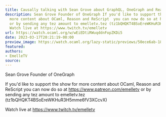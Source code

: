 ```yaml
---
title: Causally talking with Sean Grove about GraphQL, OneGraph and ReasonML
description: Sean Grove Founder of OneGraph If you'd like to support the show for
  more content about OCaml, Reason and ReScript  you can now do so at https://www.patreon.com/emelletv
  or by sending any tez amount to emelletv.tez (tz1bQHQKT4BSoEreWKHuR3H5mme6fV3XCcvX)
  Watch live at https://www.twitch.tv/emelletv
url: https://watch.ocaml.org/w/wEiEDtiRWuqddnFopZKDi5
date: 2023-03-17T20:21:19-00:00
preview_image: https://watch.ocaml.org/lazy-static/previews/50ece6ab-187f-4849-9bb2-9ec1fa56cabd.jpg
featured:
authors:
- EmelleTV
source:
---
```


<p>Sean Grove Founder of OneGraph</p>
<p>If you'd like to support the show for more content about OCaml, Reason and ReScript  you can now do so at <a href="https://www.patreon.com/emelletv" target="_blank" rel="noopener noreferrer">https://www.patreon.com/emelletv</a> or by sending any tez amount to emelletv.tez (tz1bQHQKT4BSoEreWKHuR3H5mme6fV3XCcvX)</p>
<p>Watch live at <a href="https://www.twitch.tv/emelletv" target="_blank" rel="noopener noreferrer">https://www.twitch.tv/emelletv</a></p>

